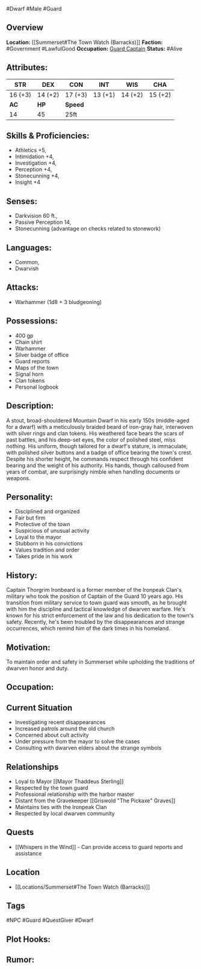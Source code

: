 #Dwarf #Male #Guard

## Overview

**Location:** [[Summerset#The Town Watch (Barracks)]]
**Faction:** #Government #LawfulGood
**Occupation:** [Guard Captain](https://5e.tools/bestiary.html#guard%20captain_xmm)
**Status:** #Alive

## Attributes:

| **STR** | **DEX** | **CON**   | **INT** | **WIS** | **CHA** |
| ------- | ------- | --------- | ------- | ------- | ------- |
| 16 (+3) | 14 (+2) | 17 (+3)   | 13 (+1) | 14 (+2) | 15 (+2) |
| **AC**  | **HP**  | **Speed** |         |         |         |
| 14      | 45      | 25ft      |         |         |         |

## Skills & Proficiencies:

- Athletics +5,
- Intimidation +4,
- Investigation +4,
- Perception +4,
- Stonecunning +4,
- Insight +4

## Senses:

- Darkvision 60 ft.,
- Passive Perception 14,
- Stonecunning (advantage on checks related to stonework)

## Languages:

- Common,
- Dwarvish

## Attacks:

- Warhammer (1d8 + 3 bludgeoning)

## Possessions:

- 400 gp
- Chain shirt
- Warhammer
- Silver badge of office
- Guard reports
- Maps of the town
- Signal horn
- Clan tokens
- Personal logbook

## Description:

A stout, broad-shouldered Mountain Dwarf in his early 150s (middle-aged for a dwarf) with a meticulously braided beard of iron-gray hair, interwoven with silver rings and clan tokens. His weathered face bears the scars of past battles, and his deep-set eyes, the color of polished steel, miss nothing. His uniform, though tailored for a dwarf's stature, is immaculate, with polished silver buttons and a badge of office bearing the town's crest. Despite his shorter height, he commands respect through his confident bearing and the weight of his authority. His hands, though calloused from years of combat, are surprisingly nimble when handling documents or weapons.

## Personality:

- Disciplined and organized
- Fair but firm
- Protective of the town
- Suspicious of unusual activity
- Loyal to the mayor
- Stubborn in his convictions
- Values tradition and order
- Takes pride in his work

## History:

Captain Thorgrim Ironbeard is a former member of the Ironpeak Clan's military who took the position of Captain of the Guard 10 years ago. His transition from military service to town guard was smooth, as he brought with him the discipline and tactical knowledge of dwarven warfare. He's known for his strict enforcement of the law and his dedication to the town's safety. Recently, he's been troubled by the disappearances and strange occurrences, which remind him of the dark times in his homeland.

## Motivation:

To maintain order and safety in Summerset while upholding the traditions of dwarven honor and duty.

## Occupation:

## Current Situation

- Investigating recent disappearances
- Increased patrols around the old church
- Concerned about cult activity
- Under pressure from the mayor to solve the cases
- Consulting with dwarven elders about the strange symbols

## Relationships

- Loyal to Mayor [[Mayor Thaddeus Sterling]]
- Respected by the town guard
- Professional relationship with the harbor master
- Distant from the Gravekeeper [[Griswold "The Pickaxe" Graves]]
- Maintains ties with the Ironpeak Clan
- Respected by local dwarven community

## Quests

- [[Whispers in the Wind]] - Can provide access to guard reports and assistance

## Location

- [[Locations/Summerset#The Town Watch (Barracks)]]

## Tags

#NPC #Guard #QuestGiver #Dwarf

## Plot Hooks:

## Rumor:
